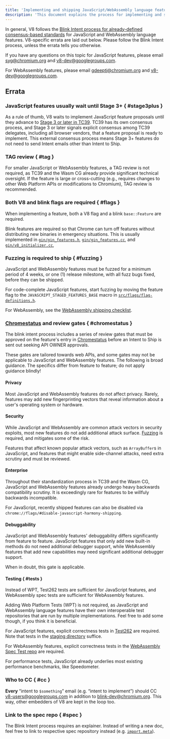 ```yaml
---
title: 'Implementing and shipping JavaScript/WebAssembly language features'
description: 'This document explains the process for implementing and shipping JavaScript or WebAssembly language features in V8.'
---
```

In general, V8 follows the [Blink Intent process for already-defined consensus-based standards](https://www.chromium.org/blink/launching-features/#process-existing-standard) for JavaScript and WebAssembly language features. V8-specific errata are laid out below. Please follow the Blink Intent process, unless the errata tells you otherwise.

If you have any questions on this topic for JavaScript features, please email syg@chromium.org and v8-dev@googlegroups.com.

For WebAssembly features, please email gdeepti@chromium.org and v8-dev@googlegroups.com.

## Errata

### JavaScript features usually wait until Stage 3+ { #stage3plus }

As a rule of thumb, V8 waits to implement JavaScript feature proposals until they advance to [Stage 3 or later in TC39](https://tc39.es/process-document/). TC39 has its own consensus process, and Stage 3 or later signals explicit consensus among TC39 delegates, including all browser vendors, that a feature proposal is ready to implement. This external consensus process means Stage 3+ features do not need to send Intent emails other than Intent to Ship.

### TAG review { #tag }

For smaller JavaScript or WebAssembly features, a TAG review is not required, as TC39 and the Wasm CG already provide significant technical oversight. If the feature is large or cross-cutting (e.g., requires changes to other Web Platform APIs or modifications to Chromium), TAG review is recommended.

### Both V8 and blink flags are required { #flags }

When implementing a feature, both a V8 flag and a blink `base::Feature` are required.

Blink features are required so that Chrome can turn off features without distributing new binaries in emergency situations. This is usually implemented in [`gin/gin_features.h`](https://source.chromium.org/chromium/chromium/src/+/main:gin/gin_features.h), [`gin/gin_features.cc`](https://source.chromium.org/chromium/chromium/src/+/main:gin/gin_features.cc), and [`gin/v8_initializer.cc`](https://source.chromium.org/chromium/chromium/src/+/main:gin/v8_initializer.cc),

### Fuzzing is required to ship { #fuzzing }

JavaScript and WebAssembly features must be fuzzed for a minimum period of 4 weeks, or one (1) release milestone, with all fuzz bugs fixed, before they can be shipped.

For code-complete JavaScript features, start fuzzing by moving the feature flag to the `JAVASCRIPT_STAGED_FEATURES_BASE` macro in [`src/flags/flag-definitions.h`](https://source.chromium.org/chromium/chromium/src/+/master:v8/src/flags/flag-definitions.h).

For WebAssembly, see the [WebAssembly shipping checklist](/docs/wasm-shipping-checklist).

### [Chromestatus](https://chromestatus.com/) and review gates { #chromestatus }

The blink intent process includes a series of review gates that must be approved on the feature's entry in [Chromestatus](https://chromestatus.com/) before an Intent to Ship is sent out seeking API OWNER approvals.

These gates are tailored towards web APIs, and some gates may not be applicable to JavaScript and WebAssembly features. The following is broad guidance. The specifics differ from feature to feature; do not apply guidance blindly!

#### Privacy

Most JavaScript and WebAssembly features do not affect privacy. Rarely, features may add new fingerprinting vectors that reveal information about a user's operating system or hardware.

#### Security

While JavaScript and WebAssembly are common attack vectors in security exploits, most new features do not add additional attack surface. [Fuzzing](#fuzzing) is required, and mitigates some of the risk.

Features that affect known popular attack vectors, such as `ArrayBuffer`s in JavaScript, and features that might enable side-channel attacks, need extra scrutiny and must be reviewed.

#### Enterprise

Throughout their standardization process in TC39 and the Wasm CG, JavaScript and WebAssembly features already undergo heavy backwards compatibility scrutiny. It is exceedingly rare for features to be willfuly backwards incompatible.

For JavaScript, recently shipped features can also be disabled via `chrome://flags/#disable-javascript-harmony-shipping`.

#### Debuggability

JavaScript and WebAssembly features' debuggability differs significantly from feature to feature. JavaScript features that only add new built-in methods do not need additional debugger support, while WebAssembly features that add new capabilities may need significant additional debugger support.

When in doubt, this gate is applicable.

#### Testing { #tests }

Instead of WPT, Test262 tests are sufficient for JavaScript features, and WebAssembly spec tests are sufficient for WebAssembly features.

Adding Web Platform Tests (WPT) is not required, as JavaScript and WebAssembly language features have their own interoperable test repositories that are run by multiple implementations. Feel free to add some though, if you think it is beneficial.

For JavaScript features, explicit correctness tests in [Test262](https://github.com/tc39/test262) are required. Note that tests in the [staging directory](https://github.com/tc39/test262/blob/main/CONTRIBUTING.md#staging) suffice.

For WebAssembly features, explicit correctness tests in the [WebAssembly Spec Test repo](https://github.com/WebAssembly/spec/tree/master/test) are required.

For performance tests, JavaScript already underlies most existing performance benchmarks, like Speedometer.

### Who to CC { #cc }

**Every** “intent to `$something`” email (e.g. “intent to implement”) should CC <v8-users@googlegroups.com> in addition to <blink-dev@chromium.org>. This way, other embedders of V8 are kept in the loop too.

### Link to the spec repo { #spec }

The Blink Intent process requires an explainer. Instead of writing a new doc, feel free to link to respective spec repository instead (e.g. [`import.meta`](https://github.com/tc39/proposal-import-meta)).
